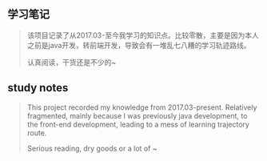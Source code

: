 ## 学习笔记

> 该项目记录了从2017.03-至今我学习的知识点。比较零散，主要是因为本人之前是java开发，转前端开发，导致会有一堆乱七八糟的学习轨迹路线。
>
> 认真阅读，干货还是不少的~



## study notes

> This project recorded my knowledge from 2017.03-present. Relatively fragmented, mainly because I was previously java development, to the front-end development, leading to a mess of learning trajectory route.
>
> Serious reading, dry goods or a lot of ~
